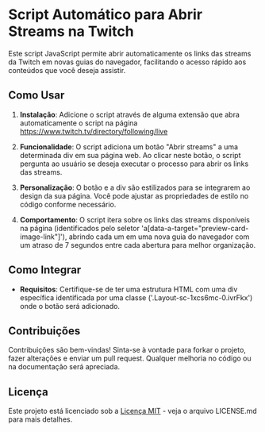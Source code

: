 # Script Automático para Abrir Streams na Twitch

Este script JavaScript permite abrir automaticamente os links das streams da Twitch em novas guias do navegador, facilitando o acesso rápido aos conteúdos que você deseja assistir.

## Como Usar

1. **Instalação**: Adicione o script através de alguma extensão que abra automaticamente o script na página https://www.twitch.tv/directory/following/live

2. **Funcionalidade**: O script adiciona um botão "Abrir streams" a uma determinada div em sua página web. Ao clicar neste botão, o script pergunta ao usuário se deseja executar o processo para abrir os links das streams.

3. **Personalização**: O botão e a div são estilizados para se integrarem ao design da sua página. Você pode ajustar as propriedades de estilo no código conforme necessário.

4. **Comportamento**: O script itera sobre os links das streams disponíveis na página (identificados pelo seletor 'a[data-a-target="preview-card-image-link"]'), abrindo cada um em uma nova guia do navegador com um atraso de 7 segundos entre cada abertura para melhor organização.

## Como Integrar

- **Requisitos**: Certifique-se de ter uma estrutura HTML com uma div específica identificada por uma classe ('.Layout-sc-1xcs6mc-0.ivrFkx') onde o botão será adicionado.


## Contribuições

Contribuições são bem-vindas! Sinta-se à vontade para forkar o projeto, fazer alterações e enviar um pull request. Qualquer melhoria no código ou na documentação será apreciada.

## Licença

Este projeto está licenciado sob a [Licença MIT](https://opensource.org/licenses/MIT) - veja o arquivo LICENSE.md para mais detalhes.
